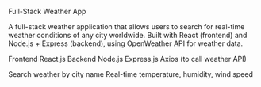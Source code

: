 Full-Stack Weather App

A full-stack weather application that allows users to search for real-time weather conditions of any city worldwide.
Built with React (frontend) and Node.js + Express (backend), using OpenWeather API for weather data.

Frontend
React.js
Backend
Node.js
Express.js
Axios (to call weather API)

Search weather by city name
Real-time temperature, humidity, wind speed
